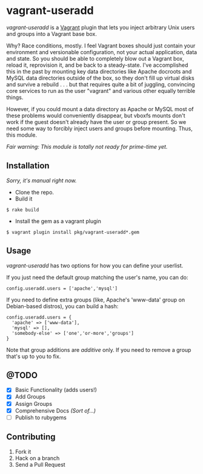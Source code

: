 # vagrant-useradd

_vagrant-useradd_ is a [Vagrant](http://vagrantup.com/) plugin that lets you inject arbitrary Unix users and groups into a Vagrant base box.

Why? Race conditions, mostly. I feel Vagrant boxes should just contain your environment and versionable configuration, not your actual application, data and state. So you should be able to completely blow out a Vagrant box, reload it, reprovision it, and be back to a steady-state. 
I've accomplished this in the past by mounting key data directories like Apache docroots and MySQL data directories outside of the box, so they don't fill up virtual disks and survive a rebuild . . . but that requires quite a bit of juggling, convincing core services to run as the user "vagrant" and various other equally terrible things.

However, if you could mount a data directory as Apache or MySQL most of these problems would conveniently disappear, but vboxfs mounts don't work if the guest doesn't already have the user or group present. So we need some way to forcibly inject users and groups before mounting. Thus, this module.

_Fair warning: This module is totally not ready for prime-time yet._

## Installation

_Sorry, it's manual right now._

- Clone the repo.
- Build it
```
$ rake build
```
- Install the gem as a vagrant plugin
```
$ vagrant plugin install pkg/vagrant-useradd*.gem
```

## Usage

_vagrant-useradd_ has two options for how you can define your userlist.

If you just need the default group matching the user's name, you can do:

```
config.useradd.users = ['apache','mysql']
```

If you need to define extra groups (like, Apache's 'www-data' group on Debian-based distros), you can build a hash:

```
config.useradd.users = {
  'apache' => ['www-data'],
  'mysql' => [],
  'somebody-else' => ['one','or-more','groups']
}
```

Note that group additions are *additive* only. If you need to remove a group that's up to you to fix.

## @TODO
- [x] Basic Functionality (adds users!)
- [x] Add Groups
- [x] Assign Groups
- [x] Comprehensive Docs _(Sort of...)_
- [ ] Publish to rubygems

## Contributing

1. Fork it
2. Hack on a branch
3. Send a Pull Request
